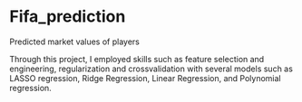 # Fifa_prediction
Predicted market values of players

Through this project, I employed skills such as feature
selection and engineering, regularization and crossvalidation with several models such as LASSO
regression, Ridge Regression, Linear Regression, and
Polynomial regression.
